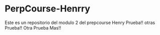 # PerpCourse-Henrry
Este es un repositorio del modulo 2 del prepcourse Henry
Prueba!!
otras Prueba!!
Otra Prueba Mas!!